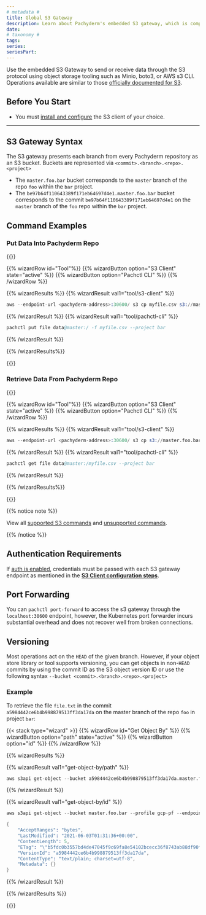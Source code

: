 ```yaml
---
# metadata # 
title: Global S3 Gateway
description: Learn about Pachyderm's embedded S3 gateway, which is compatible with MinIO, AWS S3 CLI, and boto3. 
date: 
# taxonomy #
tags: 
series:
seriesPart:
---
```


Use the embedded S3 Gateway to send or receive data through the S3 protocol using object storage tooling such as Minio, boto3, or AWS s3 CLI. Operations available are similar to those [officially documented for S3](https://docs.aws.amazon.com/cli/latest/reference/s3/).


## Before You Start 

- You must [install and configure](./configure-s3client) the S3 client of your choice.

---

## S3 Gateway Syntax

The S3 gateway presents each branch from every Pachyderm repository as an S3 bucket. Buckets are represented via `<commit>.<branch>.<repo>.<project>` 

- The `master.foo.bar` bucket corresponds to the `master` branch of the repo `foo` within the `bar` project.
- The `be97b64f110643389f171eb64697d4e1.master.foo.bar` bucket corresponds to the commit `be97b64f110643389f171eb64697d4e1` on the `master` branch of the `foo` repo within the `bar` project.


## Command Examples 

### Put Data Into Pachyderm Repo

{{<stack type="wizard">}}

{{% wizardRow id="Tool"%}}
{{% wizardButton option="S3 Client" state="active" %}}
{{% wizardButton option="Pachctl CLI" %}}
{{% /wizardRow %}}

{{% wizardResults %}}
{{% wizardResult val1="tool/s3-client" %}}
```s
aws --endpoint-url <pachyderm-address>:30600/ s3 cp myfile.csv s3://master.foo.bar
```
{{% /wizardResult %}}
{{% wizardResult val1="tool/pachctl-cli" %}}
```s
pachctl put file data@master:/ -f myfile.csv --project bar
```
{{% /wizardResult %}}

{{% /wizardResults%}}

{{</stack>}}

### Retrieve Data From Pachyderm Repo

{{<stack type="wizard">}}

{{% wizardRow id="Tool"%}}
{{% wizardButton option="S3 Client" state="active" %}}
{{% wizardButton option="Pachctl CLI" %}}
{{% /wizardRow %}}

{{% wizardResults %}}
{{% wizardResult val1="tool/s3-client" %}}
```s
aws --endpoint-url <pachyderm-address>:30600/ s3 cp s3://master.foo.bar/myfile.csv
```
{{% /wizardResult %}}
{{% wizardResult val1="tool/pachctl-cli" %}}
```s
pachctl get file data@master:/myfile.csv --project bar
```
{{% /wizardResult %}}

{{% /wizardResults%}}

{{</stack>}}

{{% notice note %}}

View all [supported S3 commands](./supported-operations) and [unsupported commands](./unsupported-operations).

{{% /notice %}}


## Authentication Requirements

If [auth is enabled](../../../enterprise/auth/), credentials must be passed with
each S3 gateway endpoint as mentioned in the [**S3 Client configuration steps**](./configure-s3client/#set-your-credentials).

## Port Forwarding
You can  `pachctl port-forward` to access the s3 gateway through the `localhost:30600` endpoint, however, the Kubernetes port forwarder incurs substantial overhead and does not recover well from broken connections.

## Versioning
Most operations act on the `HEAD` of the given branch. However, if your object
store library or tool supports versioning, you can get objects in non-`HEAD`
commits by using the commit ID as the S3 object version ID or use the following syntax `--bucket <commit>.<branch>.<repo>.<project>`


### Example
To retrieve the file `file.txt` in the commit `a5984442ce6b4b998879513ff3da17da` on the master branch of the repo `foo` in project `bar`:


{{< stack type="wizard" >}}
{{% wizardRow id="Get Object By" %}}
{{% wizardButton option="path" state="active" %}}
{{% wizardButton option="id" %}}
{{% /wizardRow %}}

{{% wizardResults %}}

{{% wizardResult val1="get-object-by/path" %}}

```s
aws s3api get-object --bucket a5984442ce6b4b998879513ff3da17da.master.foo.bar  --profile gcp-pf --endpoint http://localhost:30600 --key file.txt export.txt
```
{{% /wizardResult %}}

{{% wizardResult val1="get-object-by/id" %}}
```s
aws s3api get-object --bucket master.foo.bar --profile gcp-pf --endpoint http://localhost:30600 --key file.txt --version-id a5984442ce6b4b998879513ff3da17da export.txt
```
```s
{
    "AcceptRanges": "bytes",
    "LastModified": "2021-06-03T01:31:36+00:00",
    "ContentLength": 5,
    "ETag": "\"b5fdc0b3557bd4de47045f9c69fa8e54102bcecc36f8743ab88df90f727ff899\"",
    "VersionId": "a5984442ce6b4b998879513ff3da17da",
    "ContentType": "text/plain; charset=utf-8",
    "Metadata": {}
}
```
{{% /wizardResult %}}

{{% /wizardResults %}}

{{</stack>}}



